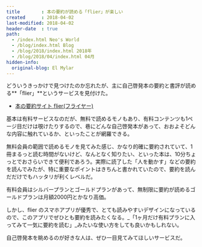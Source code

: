 ```yaml
---
title        : 本の要約が読める「flier」が楽しい
created      : 2018-04-02
last-modified: 2018-04-02
header-date  : true
path:
  - /index.html Neo's World
  - /blog/index.html Blog
  - /blog/2018/index.html 2018年
  - /blog/2018/04/index.html 04月
hidden-info:
  original-blog: El Mylar
---
```


どういうきっかけで見つけたのか忘れたが、主に自己啓発本の要約と書評が読める**「flier」**というサービスを見付けた。

- [本の要約サイト flier(フライヤー)](https://www.flierinc.com/)

基本は有料サービスなのだが、無料で読めるモノもあり、有料コンテンツも1ページ目だけは覗けたりするので、巷にどんな自己啓発本があって、おおよそどんな内容に触れているか、といったことが網羅できる。

無料会員の範囲で読めるモノを見てみた感じ、かなり的確に要約されていて、1冊まるっと読む時間がないけど、なんとなく知りたい、といった本は、10分ちょっとでおさらいできて便利であろう。実際に読了した「人を動かす」などの要約を読んでみたが、特に重要なポイントはきちんと書かれていたので、要約を読んだだけでもハッタリが利くレベルだ。

有料会員はシルバープランとゴールドプランがあって、無制限に要約が読めるゴールドプランは月額2000円とかなり高価。

しかし、flier のスマホアプリが優秀で、とても読みやすいデザインになっているので、このアプリでぜひとも要約を読みたくなる。_「1ヶ月だけ有料プランに入ってみて一気に要約を読む」_みたいな使い方をしても良いかもしれない。

自己啓発本を眺めるのが好きな人は、ぜひ一目見てみてほしいサービスだ。
